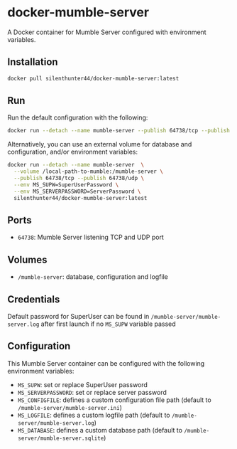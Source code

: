 # docker-mumble-server

A Docker container for Mumble Server configured with environment variables.

## Installation

```sh
docker pull silenthunter44/docker-mumble-server:latest
```

## Run

Run the default configuration with the following:

```sh
docker run --detach --name mumble-server --publish 64738/tcp --publish 64738/udp silenthunter44/docker-mumble-server:latest
```

Alternatively, you can use an external volume for database and configuration, and/or environment variables:

```sh
docker run --detach --name mumble-server  \
  --volume /local-path-to-mumble:/mumble-server \
  --publish 64738/tcp --publish 64738/udp \
  --env MS_SUPW=SuperUserPassword \
  --env MS_SERVERPASSWORD=ServerPassword \
  silenthunter44/docker-mumble-server:latest
```

## Ports

- `64738`: Mumble Server listening TCP and UDP port

## Volumes

- `/mumble-server`: database, configuration and logfile

## Credentials

Default password for SuperUser can be found in `/mumble-server/mumble-server.log` after first launch if no `MS_SUPW` variable passed

## Configuration

This Mumble Server container can be configured with the following environment variables:

- `MS_SUPW`: set or replace SuperUser password
- `MS_SERVERPASSWORD`: set or replace server password
- `MS_CONFIGFILE`: defines a custom configuration file path (default to `/mumble-server/mumble-server.ini`)
- `MS_LOGFILE`: defines a custom logfile path (default to `/mumble-server/mumble-server.log`)
- `MS_DATABASE`: defines a custom database path (default to `/mumble-server/mumble-server.sqlite`)
